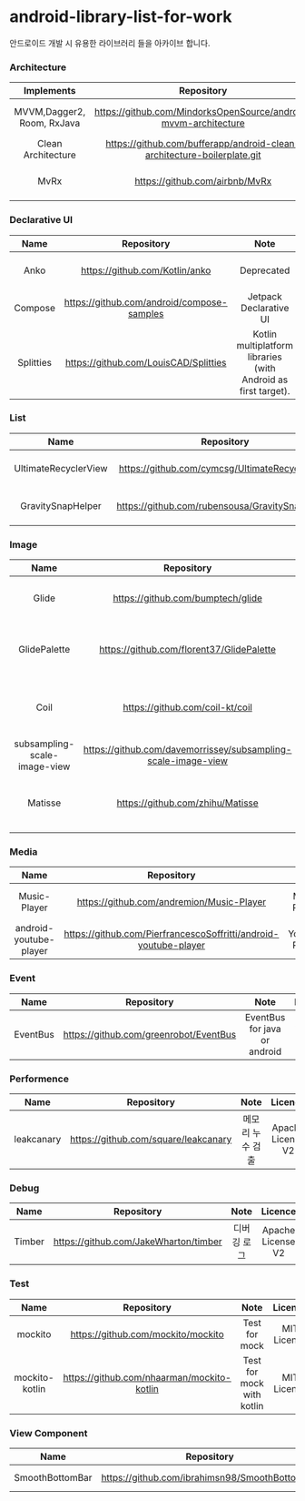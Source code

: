 # android-library-list-for-work
안드로이드 개발 시 유용한 라이브러리 들을 아카이브 합니다.



### Architecture
| Implements | Repository | Licence |
|:------:|:-----------:|:---------:|
| MVVM,Dagger2, Room, RxJava | https://github.com/MindorksOpenSource/android-mvvm-architecture | Apache License V2 |
| Clean Architecture | https://github.com/bufferapp/android-clean-architecture-boilerplate.git | MIT License |
| MvRx | https://github.com/airbnb/MvRx | Apache License V2 |



### Declarative UI
| Name | Repository | Note | Licence |
|:------:|:-----------:|:---------:|:---------:|
| Anko | https://github.com/Kotlin/anko | Deprecated | Apache License V2 |
| Compose | https://github.com/android/compose-samples | Jetpack Declarative UI | Apache License V2 |
| Splitties | https://github.com/LouisCAD/Splitties | Kotlin multiplatform libraries (with Android as first target). | Apache License V2 |


### List
| Name | Repository | Note | Licence |
|:------:|:-----------:|:---------:|:---------:|
| UltimateRecyclerView | https://github.com/cymcsg/UltimateRecyclerView | List with animation | Apache License V2 |
| GravitySnapHelper | https://github.com/rubensousa/GravitySnapHelper | SnapHelper | Apache License V2 |



### Image
| Name | Repository | Note | Licence |
|:------:|:-----------:|:---------:|:---------:|
| Glide | https://github.com/bumptech/glide | 이미지 로드 | Apache License V2 |
| GlidePalette | https://github.com/florent37/GlidePalette | 이미지 컬러 추출 | Apache License V2 | 
| Coil | https://github.com/coil-kt/coil | 경량 이미지 로드 | Apache License V2 | 
| subsampling-scale-image-view | https://github.com/davemorrissey/subsampling-scale-image-view | 이미지 줌 | Apache License V2 |
| Matisse | https://github.com/zhihu/Matisse | 멀티 이미지 픽커 | Apache License V2 |


### Media
| Name | Repository | Note | Licence |
|:------:|:-----------:|:---------:|:---------:|
| Music-Player | https://github.com/andremion/Music-Player | Music Player | Apache License V2 |
| android-youtube-player | https://github.com/PierfrancescoSoffritti/android-youtube-player | Youtube Player | MIT License |


### Event
| Name | Repository | Note | Licence |
|:------:|:-----------:|:---------:|:---------:|
| EventBus | https://github.com/greenrobot/EventBus | EventBus for java or android | Apache License V2 |


### Performence
| Name | Repository | Note | Licence |
|:------:|:-----------:|:---------:|:---------:|
| leakcanary | https://github.com/square/leakcanary | 메모리 누수 검출 | Apache License V2 |


### Debug
| Name | Repository | Note | Licence |
|:------:|:-----------:|:---------:|:---------:|
| Timber | https://github.com/JakeWharton/timber | 디버깅 로그 | Apache License V2 |


### Test
| Name | Repository | Note | Licence |
|:------:|:-----------:|:---------:|:---------:|
| mockito | https://github.com/mockito/mockito | Test for mock | MIT License |
| mockito-kotlin | https://github.com/nhaarman/mockito-kotlin | Test for mock with kotlin | MIT License |


### View Component
| Name | Repository | Note | Licence |
|:------:|:-----------:|:---------:|:---------:|
| SmoothBottomBar | https://github.com/ibrahimsn98/SmoothBottomBar | BottomNavigation | MIT License |

